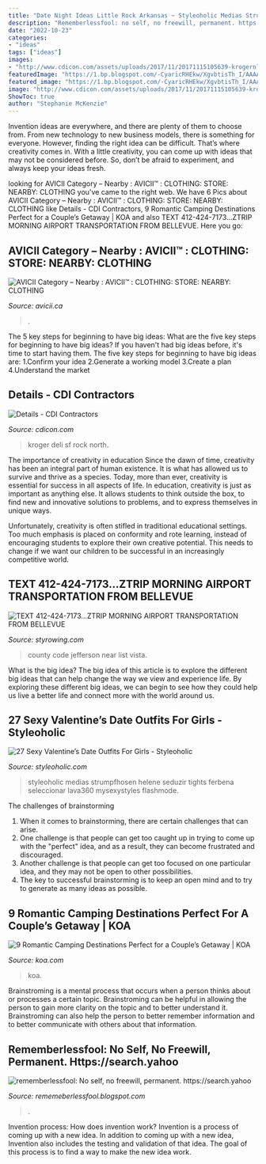 ```yaml
---
title: "Date Night Ideas Little Rock Arkansas ~ Styleoholic Medias Strumpfhosen Helene Seduzir Tights Ferbena Seleccionar Lava360 Mysexystyles Flashmode"
description: "Rememberlessfool: no self, no freewill, permanent. https://search.yahoo"
date: "2022-10-23"
categories:
- "ideas"
tags: ["ideas"]
images:
- "http://www.cdicon.com/assets/uploads/2017/11/20171115105639-krogernlr-deli-for-webjpg.jpg"
featuredImage: "https://1.bp.blogspot.com/-CyaricRHEkw/XgvbtisTh_I/AAAAAAAAb2I/ZY_ewffLqYc-z7PxA_6197drchPKe0abQCLcBGAsYHQ/s1600/Untitled114.png"
featured_image: "https://1.bp.blogspot.com/-CyaricRHEkw/XgvbtisTh_I/AAAAAAAAb2I/ZY_ewffLqYc-z7PxA_6197drchPKe0abQCLcBGAsYHQ/s1600/Untitled114.png"
image: "http://www.cdicon.com/assets/uploads/2017/11/20171115105639-krogernlr-deli-for-webjpg.jpg"
ShowToc: true
author: "Stephanie McKenzie"
---
```



Invention ideas are everywhere, and there are plenty of them to choose from. From new technology to new business models, there is something for everyone. However, finding the right idea can be difficult. That’s where creativity comes in. With a little creativity, you can come up with ideas that may not be considered before. So, don’t be afraid to experiment, and always keep your ideas fresh.

	

		
looking for AVICII Category – Nearby : AVICII™ : CLOTHING: STORE: NEARBY: CLOTHING you've came to the right web. We have 6 Pics about AVICII Category – Nearby : AVICII™ : CLOTHING: STORE: NEARBY: CLOTHING like Details - CDI Contractors, 9 Romantic Camping Destinations Perfect for a Couple’s Getaway | KOA and also TEXT 412-424-7173...ZTRIP MORNING AIRPORT TRANSPORTATION FROM BELLEVUE. Here you go:
		
    
## AVICII Category – Nearby : AVICII™ : CLOTHING: STORE: NEARBY: CLOTHING

<img loading=lazy src="https://avicii.ca/wp-content/uploads/2020/06/AVICII-CLOTHING-STORE-FOR-MEN-WOMEN-KIDS-NEARBY.jpg" onerror="this.onerror=null;this.src='https://tse4.mm.bing.net/th?id=OIP.oCPDby-M56jF-7fQ83tzvwHaEs&amp;pid=15.1';" alt="AVICII Category – Nearby : AVICII™ : CLOTHING: STORE: NEARBY: CLOTHING">

_Source: avicii.ca_

>. 

	

The 5 key steps for beginning to have big ideas: What are the five key steps for beginning to have big ideas?
If you haven't had big ideas before, it's time to start having them. The five key steps for beginning to have big ideas are: 1.Confirm your idea 2.Generate a working model 3.Create a plan 4.Understand the market 
    
## Details - CDI Contractors

<img loading=lazy src="http://www.cdicon.com/assets/uploads/2017/11/20171115105639-krogernlr-deli-for-webjpg.jpg" onerror="this.onerror=null;this.src='https://tse4.mm.bing.net/th?id=OIP.nYcqIofhI4M74Hy1sCn0DgHaE7&amp;pid=15.1';" alt="Details - CDI Contractors">

_Source: cdicon.com_

>kroger deli sf rock north. 

	

The importance of creativity in education
Since the dawn of time, creativity has been an integral part of human existence. It is what has allowed us to survive and thrive as a species. Today, more than ever, creativity is essential for success in all aspects of life.
In education, creativity is just as important as anything else. It allows students to think outside the box, to find new and innovative solutions to problems, and to express themselves in unique ways.

Unfortunately, creativity is often stifled in traditional educational settings. Too much emphasis is placed on conformity and rote learning, instead of encouraging students to explore their own creative potential. This needs to change if we want our children to be successful in an increasingly competitive world.

    
## TEXT 412-424-7173...ZTRIP MORNING AIRPORT TRANSPORTATION FROM BELLEVUE

<img loading=lazy src="http://styrowing.com/IMAGES/FIRSTGAME.JPG" onerror="this.onerror=null;this.src='https://tse1.mm.bing.net/th?id=OIP.axoa-olv7qKKJtSg5d_jLgHaG5&amp;pid=15.1';" alt="TEXT 412-424-7173...ZTRIP MORNING AIRPORT TRANSPORTATION FROM BELLEVUE">

_Source: styrowing.com_

>county code jefferson near list vista. 

	

What is the big idea?
The big idea of this article is to explore the different big ideas that can help change the way we view and experience life. By exploring these different big ideas, we can begin to see how they could help us live a better life and connect more with the world around us.

    
## 27 Sexy Valentine’s Date Outfits For Girls - Styleoholic

<img loading=lazy src="https://i.styleoholic.com/sexy-valentines-date-outfits-for-girls-18-500x750.jpg" onerror="this.onerror=null;this.src='https://tse1.mm.bing.net/th?id=OIP.tYTg41cEQyt3IUdsr-wMFgHaLH&amp;pid=15.1';" alt="27 Sexy Valentine’s Date Outfits For Girls - Styleoholic">

_Source: styleoholic.com_

>styleoholic medias strumpfhosen helene seduzir tights ferbena seleccionar lava360 mysexystyles flashmode. 

	

The challenges of brainstorming
1. When it comes to brainstorming, there are certain challenges that can arise.
2. One challenge is that people can get too caught up in trying to come up with the "perfect" idea, and as a result, they can become frustrated and discouraged.
3. Another challenge is that people can get too focused on one particular idea, and they may not be open to other possibilities.
4. The key to successful brainstorming is to keep an open mind and to try to generate as many ideas as possible.

    
## 9 Romantic Camping Destinations Perfect For A Couple’s Getaway | KOA

<img loading=lazy src="https://koa.com/blog/images/little-rock-old-mill.jpg?preset=blogPhoto" onerror="this.onerror=null;this.src='https://tse2.mm.bing.net/th?id=OIP.3zbWWAqgw49iXULY8XIsWgHaE8&amp;pid=15.1';" alt="9 Romantic Camping Destinations Perfect for a Couple’s Getaway | KOA">

_Source: koa.com_

>koa. 

	

Brainstroming is a mental process that occurs when a person thinks about or processes a certain topic. Brainstroming can be helpful in allowing the person to gain more clarity on the topic and to better understand it. Brainstroming can also help the person to better remember information and to better communicate with others about that information.

    
## Rememberlessfool: No Self, No Freewill, Permanent. Https://search.yahoo

<img loading=lazy src="https://1.bp.blogspot.com/-CyaricRHEkw/XgvbtisTh_I/AAAAAAAAb2I/ZY_ewffLqYc-z7PxA_6197drchPKe0abQCLcBGAsYHQ/s1600/Untitled114.png" onerror="this.onerror=null;this.src='https://tse4.mm.bing.net/th?id=OIP.jHh1chWUF4j1cPWiMK4MUAHaEK&amp;pid=15.1';" alt="rememberlessfool: No self, no freewill, permanent. https://search.yahoo">

_Source: rememeberlessfool.blogspot.com_

>. 

	

Invention process: How does invention work?
Invention is a process of coming up with a new idea. In addition to coming up with a new idea, Invention also includes the testing and validation of that idea. The goal of this process is to find a way to make the new idea work.

